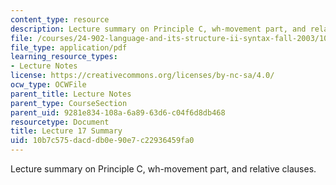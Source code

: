 ```yaml
---
content_type: resource
description: Lecture summary on Principle C, wh-movement part, and relative clauses.
file: /courses/24-902-language-and-its-structure-ii-syntax-fall-2003/10b7c575dacddb0e90e7c22936459fa0_ln17_18.pdf
file_type: application/pdf
learning_resource_types:
- Lecture Notes
license: https://creativecommons.org/licenses/by-nc-sa/4.0/
ocw_type: OCWFile
parent_title: Lecture Notes
parent_type: CourseSection
parent_uid: 9281e834-108a-6a89-63d6-c04f6d8db468
resourcetype: Document
title: Lecture 17 Summary
uid: 10b7c575-dacd-db0e-90e7-c22936459fa0
---
```

Lecture summary on Principle C, wh-movement part, and relative clauses.